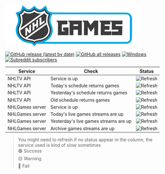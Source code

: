 [![image](https://github.com/MLBAMGames/nhl-games-status/blob/main/nhlgames.png)](https://nhlgames.github.io/NHLGames/)

[![GitHub release (latest by date)](https://img.shields.io/github/v/release/nhlgames/nhlgames?style=flat-square)](https://www.github.com/NHLGames/NHLGames/releases/latest)
[![GitHub all releases](https://img.shields.io/github/downloads/NHLGames/NHLGames/total?style=flat-square)](https://www.github.com/NHLGames/NHLGames/releases/latest)
[![Windows](https://img.shields.io/badge/plateform-windows-inactive?style=flat-square)](https://www.github.com/NHLGames/NHLGames/releases/latest)
[![Subreddit subscribers](https://img.shields.io/reddit/subreddit-subscribers/nhl_games?style=flat-square)](https://www.reddit.com/r/nhl_games)

| Service          | Check                                 | Status                                                                              |
| ---------------- | ------------------------------------- | ----------------------------------------------------------------------------------- |
| NHLTV API        | Service is up                         | ![Refresh](https://mlbam-games-status.herokuapp.com/mlbam/ping)                     |
| NHLTV API        | Today's schedule returns games        | ![Refresh](https://mlbam-games-status.herokuapp.com/mlbam/schedule)                 |
| NHLTV API        | Yesterday's schedule returns games    | ![Refresh](https://mlbam-games-status.herokuapp.com/mlbam/schedule?yesterday)       |
| NHLTV API        | Old schedule returns games            | ![Refresh](https://mlbam-games-status.herokuapp.com/mlbam/schedule?date=2021-04-01) |
| NHLGames server | Service is up                         | ![Refresh](https://mlbam-games-status.herokuapp.com/us/ping)                        |
| NHLGames server | Today's live games streams are up     | ![Refresh](https://mlbam-games-status.herokuapp.com/us/game)                        |
| NHLGames server | Yesterday's live games streams are up | ![Refresh](https://mlbam-games-status.herokuapp.com/us/game?yesterday)              |
| NHLGames server | Archive games streams are up          | ![Refresh](https://mlbam-games-status.herokuapp.com/us/game?date=2021-04-01)        |

> You might need to refresh if no status appear in the column, the service used is kind of slow sometimes  
> 🟢 Success  
> 🟡 Warning  
> 🔴 Fail
